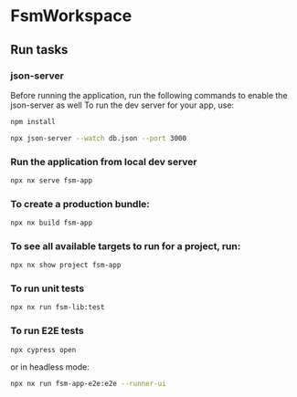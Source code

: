 # FsmWorkspace

## Run tasks

### json-server

Before running the application, run the following commands to enable the json-server as well
To run the dev server for your app, use:

```sh
npm install
```

```sh
npx json-server --watch db.json --port 3000
```

### Run the application from local dev server

```sh
npx nx serve fsm-app
```

### To create a production bundle:

```sh
npx nx build fsm-app
```

### To see all available targets to run for a project, run:

```sh
npx nx show project fsm-app
```

### To run unit tests

```sh
npx nx run fsm-lib:test
```

### To run E2E tests

```sh
npx cypress open
```

or in headless mode:

```sh
npx nx run fsm-app-e2e:e2e --runner-ui
```

